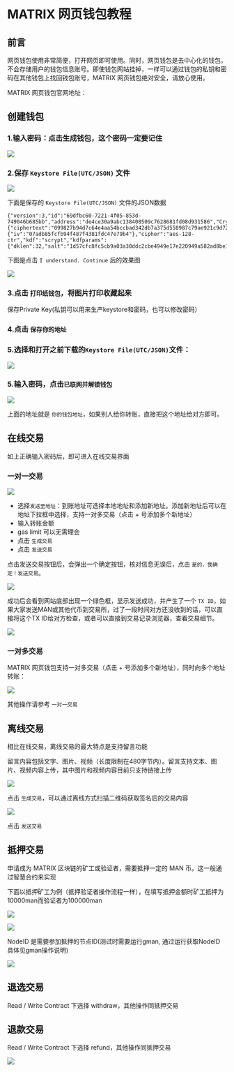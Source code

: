 # MATRIX 网页钱包教程

## 前言

网页钱包使用非常简便，打开网页即可使用。同时，网页钱包是去中心化的钱包，不会存储用户的钱包信息账号。即使钱包网站挂掉，一样可以通过钱包的私钥和密码在其他钱包上找回钱包账号，MATRIX 网页钱包绝对安全，请放心使用。


MATRIX 网页钱包官网地址：


## 创建钱包

### 1.输入密码：点击生成钱包，这个密码一定要记住

![](https://i.imgur.com/yoUiXqL.png)

### 2.保存 `Keystore File(UTC/JSON)` 文件

![](https://i.imgur.com/3W1W9K7.png)

下面是保存的 `Keystore File(UTC/JSON)` 文件的JSON数据

    {"version":3,"id":"69dfbc60-7221-4f05-853d-749046b685bb","address":"de4ce30a9abc138408509c7628681fd08d931586","Crypto":{"ciphertext":"099827b94d7c64e4aa54bccbad342db7a375d558987c79ae921c9d7223b44bdc","cipherparams":{"iv":"07adb85fcfb94f487f4381fdc47e79b4"},"cipher":"aes-128-ctr","kdf":"scrypt","kdfparams":{"dklen":32,"salt":"1d57cfc8fc5cb9a03a30ddc2cbe4949e17e220949a582ad8be10b41c02be9021","n":8192,"r":8,"p":1},"mac":"c85427a2d62b10d24647e06d2cda99c5576828d655a3d4382c49fa478fafebbb"}}


下图是点击 `I understand. Continue` 后的效果图

![](https://i.imgur.com/PPyeNyt.png)

### 3.点击 `打印纸钱包`，将图片打印收藏起来

保存Private Key(私钥可以用来生产keystore和密码，也可以修改密码）

### 4.点击 `保存你的地址`


### 5.选择和打开之前下载的`Keystore File(UTC/JSON)`文件：

![](https://i.imgur.com/WX3cmYS.png)

### 5.输入密码，点击`已联网并解锁钱包`

![](https://i.imgur.com/RnKdeDW.png)

上面的地址就是 `你的钱包地址`，如果别人给你转账，直接把这个地址给对方即可。


## 在线交易

如上正确输入密码后，即可进入在线交易界面

### 一对一交易

![](https://i.imgur.com/kSeset4.png)

- 选择`发送至地址`：到账地址可选择本地地址和添加新地址。添加新地址后可以在地址下拉框中选择，支持一对多交易（点击 + 号添加多个新地址）
- 输入转账金额
- gas limit 可以无需理会
- 点击 `生成交易`
- 点击 `发送交易`

点击发送交易按钮后，会弹出一个确定按钮，核对信息无误后，点击 `是的，我确定！发送交易`。

![](https://i.imgur.com/8PuKoi8.png)


成功后会看到网站底部出现一个绿色框，显示发送成功，并产生了一个 `TX ID`，如果大家发送MAN或其他代币到交易所，过了一段时间对方还没收到的话，可以直接将这个TX ID给对方检查，或者可以直接到交易记录浏览器，查看交易细节。

![](https://i.imgur.com/JAaBJsY.png)


### 一对多交易
MATRIX 网页钱包支持一对多交易（点击 + 号添加多个新地址），同时向多个地址转账：

![](https://i.imgur.com/ErmUgEL.png)

其他操作请参考 `一对一交易`

## 离线交易

相比在线交易，离线交易的最大特点是支持留言功能

留言内容包括文字、图片、视频（长度限制在480字节内）。留言支持文本、图片、视频内容上传，其中图片和视频内容目前只支持链接上传


![](https://i.imgur.com/iS00SGl.png)


点击 `生成交易`，可以通过离线方式扫描二维码获取签名后的交易内容

![](https://i.imgur.com/nWsRd9f.png)

点击 `发送交易`


## 抵押交易

申请成为 MATRIX 区块链的矿工或验证者，需要抵押一定的 MAN 币。这一般通过智慧合约来实现


下面以抵押矿工为例（抵押验证者操作流程一样），在填写抵押金额时矿工抵押为10000man而验证者为100000man


![](https://i.imgur.com/mH2GmJh.png)

![](https://i.imgur.com/jWYD4M3.png)


NodeID 是需要参加抵押的节点ID(测试时需要运行gman, 通过运行获取NodeID 具体见gman操作说明)

![](https://i.imgur.com/BL3VTgp.png)

## 退选交易

Read / Write Contract 下选择 withdraw，其他操作同抵押交易

## 退款交易

Read / Write Contract 下选择 refund，其他操作同抵押交易

![](https://i.imgur.com/esDKPUG.png)